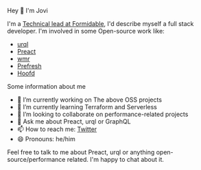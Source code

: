 Hey 👋 I'm Jovi

I'm a [Technical lead at Formidable](https://formidable.com/), I'd describe myself a full stack developer. I'm involved in some Open-source work like:

- [urql](https://github.com/FormidableLabs/urql)
- [Preact](https://github.com/preactjs/preact)
- [wmr](https://github.com/preactjs/wmr)
- [Prefresh](https://github.com/preactjs/prefresh)
- [Hoofd](https://github.com/JoviDeCroock/hoofd)

Some information about me

- 🔭 I’m currently working on The above OSS projects
- 🌱 I’m currently learning Terraform and Serverless
- 👯 I’m looking to collaborate on performance-related projects
- 💬 Ask me about Preact, urql or GraphQL
- 📫 How to reach me: [Twitter](https://twitter.com/JoviDeC)
- 😄 Pronouns: he/him

Feel free to talk to me about Preact, urql or anything open-source/performance related. I'm happy to chat about it.
